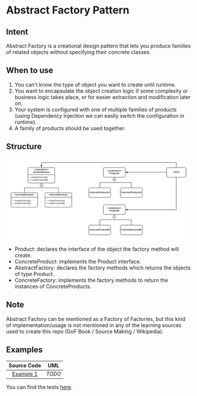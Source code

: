 # Abstract Factory Pattern

## Intent

Abstract Factory is a creational design pattern that lets you produce families of related objects without specifying their concrete classes.

## When to use

1. You can't know the type of object you want to create until runtime.
2. You want to encapsulate the object creation logic if some complexity or business logic takes place, or for easier extraction and modification later on.
3. Your system is configured with one of multiple families of products (using Dependency Injection we can easily switch the configuration in runtime).
4. A family of products should be used together.

## Structure

<p align="center">
  <img src="figures/AbstractFactory.png">
</p>

- Product: declares the interface of the object the factory method will create.
- ConcreteProduct: implements the Product interface.
- AbstractFactory: declares the factory methods which returns the objects of type Product.
- ConcreteFactory: implements the factory methods to return the instances of ConcreteProducts.

## Note

Abstract Factory can be mentioned as a Factory of Factories, but this kind of implementation/usage is not mentioned in any of the learning sources used to create this repo (GoF Book / Source Making / Wikipedia).

## Examples

|        Source Code        |  UML   |
| :-----------------------: | :----: |
| [Example 1](example_1.ts) | _TODO_ |

You can find the tests [here](index.test.ts).

